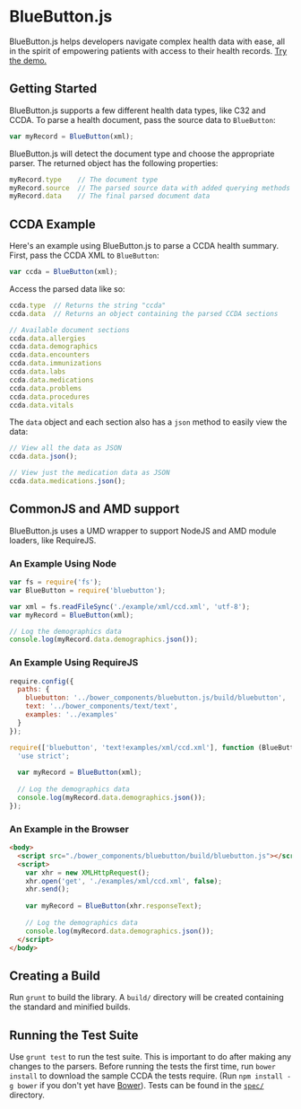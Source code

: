 # BlueButton.js

BlueButton.js helps developers navigate complex health data with ease, all in the spirit of empowering patients with access to their health records. [Try the demo.](http://www.bluebuttonjs.com/sandbox)

## Getting Started

BlueButton.js supports a few different health data types, like C32 and CCDA. To parse a health document, pass the source data to `BlueButton`:

```JavaScript
var myRecord = BlueButton(xml);
```

BlueButton.js will detect the document type and choose the appropriate parser. The returned object has the following properties:

```JavaScript
myRecord.type    // The document type
myRecord.source  // The parsed source data with added querying methods
myRecord.data    // The final parsed document data
```

## CCDA Example

Here's an example using BlueButton.js to parse a CCDA health summary. First, pass the CCDA XML to `BlueButton`:

```JavaScript
var ccda = BlueButton(xml);
```

Access the parsed data like so:

```JavaScript
ccda.type  // Returns the string "ccda"
ccda.data  // Returns an object containing the parsed CCDA sections

// Available document sections
ccda.data.allergies
ccda.data.demographics
ccda.data.encounters
ccda.data.immunizations
ccda.data.labs
ccda.data.medications
ccda.data.problems
ccda.data.procedures
ccda.data.vitals
```

The `data` object and each section also has a `json` method to easily view the data:

```JavaScript
// View all the data as JSON
ccda.data.json();

// View just the medication data as JSON
ccda.data.medications.json();
```

## CommonJS and AMD support

BlueButton.js uses a UMD wrapper to support NodeJS and AMD module loaders, like RequireJS.

### An Example Using Node

```JavaScript
var fs = require('fs');
var BlueButton = require('bluebutton');

var xml = fs.readFileSync('./example/xml/ccd.xml', 'utf-8');
var myRecord = BlueButton(xml);

// Log the demographics data
console.log(myRecord.data.demographics.json());
```

### An Example Using RequireJS

```JavaScript
require.config({
  paths: {
    bluebutton: '../bower_components/bluebutton.js/build/bluebutton',
    text: '../bower_components/text/text',
    examples: '../examples'
  }
});

require(['bluebutton', 'text!examples/xml/ccd.xml'], function (BlueButton, xml) {
  'use strict';
  
  var myRecord = BlueButton(xml);
  
  // Log the demographics data
  console.log(myRecord.data.demographics.json());
});
```

### An Example in the Browser

```HTML
<body>
  <script src="./bower_components/bluebutton/build/bluebutton.js"></script>
  <script>
    var xhr = new XMLHttpRequest();
    xhr.open('get', './examples/xml/ccd.xml', false);
    xhr.send();
    
    var myRecord = BlueButton(xhr.responseText);
    
    // Log the demographics data
    console.log(myRecord.data.demographics.json());
  </script>
</body>
```

## Creating a Build

Run `grunt` to build the library. A `build/` directory will be created containing the standard and minified builds.

## Running the Test Suite

Use `grunt test` to run the test suite. This is important to do after making any changes to the parsers. Before running the tests the first time, run `bower install` to download the sample CCDA the tests require. (Run `npm install -g bower` if you don't yet have [Bower](http://bower.io)). Tests can be found in the [`spec/`](/spec) directory.
